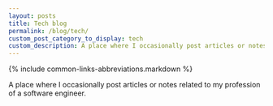 ```yaml
---
layout: posts
title: Tech blog
permalink: /blog/tech/
custom_post_category_to_display: tech
custom_description: A place where I occasionally post articles or notes related to my profession of a software engineer.
---
```

{% include common-links-abbreviations.markdown %}

A place where I occasionally post articles or notes related to my profession of a software engineer.
